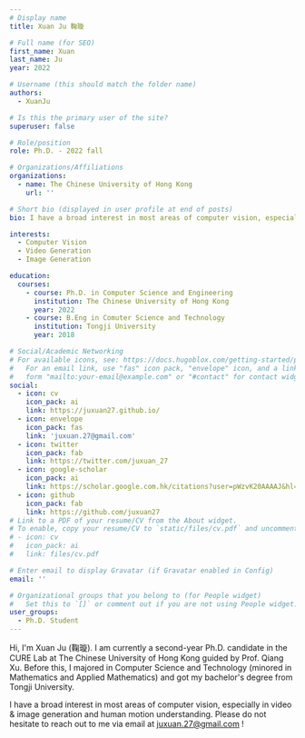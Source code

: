 ```yaml
---
# Display name
title: Xuan Ju 鞠璇

# Full name (for SEO)
first_name: Xuan
last_name: Ju
year: 2022

# Username (this should match the folder name)
authors:
  - XuanJu

# Is this the primary user of the site?
superuser: false

# Role/position
role: Ph.D. - 2022 fall

# Organizations/Affiliations
organizations:
  - name: The Chinese University of Hong Kong
    url: ''

# Short bio (displayed in user profile at end of posts)
bio: I have a broad interest in most areas of computer vision, especially in video & image generation and human motion understanding. 

interests:
  - Computer Vision
  - Video Generation
  - Image Generation

education:
  courses:
    - course: Ph.D. in Computer Science and Engineering
      institution: The Chinese University of Hong Kong
      year: 2022
    - course: B.Eng in Comuter Science and Technology
      institution: Tongji University
      year: 2018

# Social/Academic Networking
# For available icons, see: https://docs.hugoblox.com/getting-started/page-builder/#icons
#   For an email link, use "fas" icon pack, "envelope" icon, and a link in the
#   form "mailto:your-email@example.com" or "#contact" for contact widget.
social:
  - icon: cv
    icon_pack: ai
    link: https://juxuan27.github.io/
  - icon: envelope
    icon_pack: fas
    link: 'juxuan.27@gmail.com'
  - icon: twitter
    icon_pack: fab
    link: https://twitter.com/juxuan_27
  - icon: google-scholar
    icon_pack: ai
    link: https://scholar.google.com.hk/citations?user=pWzvK20AAAAJ&hl=zh-CN
  - icon: github
    icon_pack: fab
    link: https://github.com/juxuan27
# Link to a PDF of your resume/CV from the About widget.
# To enable, copy your resume/CV to `static/files/cv.pdf` and uncomment the lines below.
# - icon: cv
#   icon_pack: ai
#   link: files/cv.pdf

# Enter email to display Gravatar (if Gravatar enabled in Config)
email: ''

# Organizational groups that you belong to (for People widget)
#   Set this to `[]` or comment out if you are not using People widget.
user_groups:
  - Ph.D. Student
---
```


Hi, I'm Xuan Ju (鞠璇). I am currently a second-year Ph.D. candidate in the CURE Lab at The Chinese University of Hong Kong guided by Prof. Qiang Xu. Before this, I majored in Computer Science and Technology (minored in Mathematics and Applied Mathematics) and got my bachelor's degree from Tongji University.

I have a broad interest in most areas of computer vision, especially in video & image generation and human motion understanding. Please do not hesitate to reach out to me via email at juxuan.27@gmail.com !